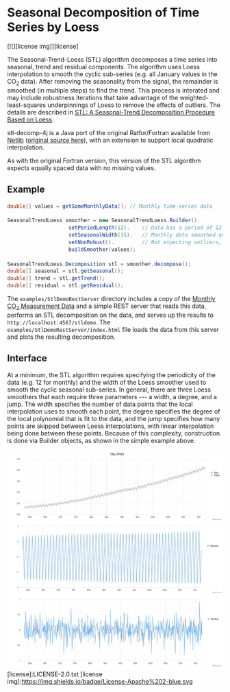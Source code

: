 # Seasonal Decomposition of Time Series by Loess

[![][license img]][license]

The Seasonal-Trend-Loess (STL) algorithm decomposes a time series into seasonal, trend and residual components. The algorithm uses Loess interpolation to smooth the cyclic sub-series (e.g. all January values in the CO<sub>2</sub> data). After removing the seasonality from the signal, the remainder is smoothed (in multiple steps) to find the trend. This process is interated and may include robustness iterations that take advantage of the weighted-least-squares underpinnings of Loess to remove the effects of outliers. The details are described in [STL: A Seasonal-Trend Decomposition Procedure Based on Loess](http://www.wessa.net/download/stl.pdf).   

stl-decomp-4j is a Java port of the original Ratfor/Fortran available from [Netlib](http://netlib.org) ([original source here](http://netlib.org/a/stl)), with an extension to support local quadratic interpolation.   

As with the original Fortran version, this version of the STL algorithm expects equally spaced data with no missing values.

## Example
```java
double[] values = getSomeMonthlyData(); // Monthly time-series data

SeasonalTrendLoess smoother = new SeasonalTrendLoess.Builder().
					setPeriodLength(12).    // Data has a period of 12
					setSeasonalWidth(35).   // Monthly data smoothed over 35 years
					setNonRobust().         // Not expecting outliers, so no robustness iterations
					buildSmoother(values);

SeasonalTrendLoess.Decomposition stl = smoother.decompose();
double[] seasonal = stl.getSeasonal();
double[] trend = stl.getTrend();
double[] residual = stl.getResidual();
```

The `examples/StlDemoRestServer` directory includes a copy of the [Monthly CO<sub>2</sub> Measurement Data](http://www.esrl.noaa.gov/gmd/ccgg/trends/) and a simple REST server that reads this data, performs an STL decomposition on the data, and serves up the results to `http://localhost:4567/stldemo`. The `examples/StlDemoRestServer/index.html` file loads the data from this server and plots the resulting decomposition.

## Interface

At a minimum, the STL algorithm requires specifying the periodicity of the data (e.g. 12 for monthly) and the width of the Loess smoother used to smooth the cyclic seasonal sub-series. In general, there are three Loess smoothers that each require three parameters --- a width, a degree, and a jump. The width specifies the number of data points that the local interpolation uses to smooth each point, the degree specifies the degree of the local polynomial that is fit to the data, and the jump specifies how many points are skipped between Loess interpolations, with linear interpolation being done between these points. Because of this complexity, construction is done via Builder objects, as shown in the simple example above.

![CO2 Plot](examples/StlDemoRestServer/co2_stl_highchart.jpg)
[license]:LICENSE-2.0.txt
[license img]:https://img.shields.io/badge/License-Apache%202-blue.svg